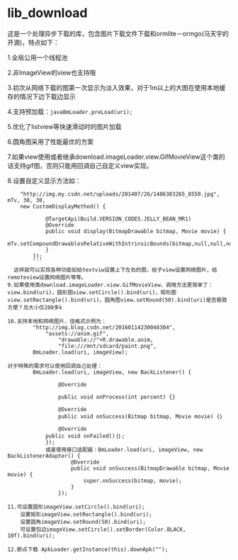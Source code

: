# lib_download
这是一个处理异步下载的库，包含图片下载文件下载和ormlite－ormgo(马天宇的开源)，特点如下：

1.全局公用一个线程池

2.非ImageView的view也支持哦

3.初次从网络下载的图第一次显示为淡入效果，对于1m以上的大图在使用本地缓存的情况下边下载边显示

4.支持预加载：```javaBmLoader.preLoad(uri);```

5.优化了listview等快速滑动时的图片加载

6.圆角图采用了性能最优的方案

7.如果view使用或者继承download.imageLoader.view.GifMovieView这个类的话支持gif图，否则只能用回调自己自定义view实现。

8.设置自定义显示方法如：
```javaBmLoader.loadImage(
	"http://img.my.csdn.net/uploads/201407/26/1406383265_8550.jpg", mTv, 30, 30, 
	new CustomDisplayMethod() {
	
            @TargetApi(Build.VERSION_CODES.JELLY_BEAN_MR1)
            @Override
            public void display(BitmapDrawable bitmap, Movie movie) {
                mTv.setCompoundDrawablesRelativeWithIntrinsicBounds(bitmap,null,null,null);
            }
        });
        ```
  这样就可以实现各种功能如给textviw设置上下左右的图，给子view设置网络图片，给remoteview设置网络图片等等。
9.如果使用类download.imageLoader.view.GifMovieView，调用方法更简单了：view.bind(uri)，圆形图view.setCircle().bind(uri)，矩形图view.setRectangle().bind(uri)，圆角图view.setRound(50).bind(uri)是否极致方便？总大小仅200多k

10.支持本地和网络图片，径格式示例为：
		"http://img.blog.csdn.net/20160114230048304",
    		"assets://anim.gif",
                "drawable://"+R.drawable.anim,
                "file:///mnt/sdcard/paint.png",
		BmLoader.load(uri, imageView);

对于特殊的需求可以使用回调自己处理：
        BmLoader.load(uri, imageView, new BackListener() {
        
                @Override
                
                public void onProcess(int percent) {}
               
                @Override
                public void onSuccess(Bitmap bitmap, Movie movie) {｝
        
                @Override
	        public void onFailed()｛｝;
            });
            或者使用接口适配器：BmLoader.load(uri, imageView, new BackListenerAdapter() {
                    @Override
                    public void onSuccess(BitmapDrawable bitmap, Movie movie) {
                        super.onSuccess(bitmap, movie);
                    }
                });
                
11.可设置圆形imageView.setCircle().bind(uri);
	设置矩形imageView.setRectangle().bind(uri);
	设置圆角imageView.setRound(50).bind(uri);
	可设置包边imageView.setCircle().setBorder(Color.BLACK, 10f).bind(uri);

12.断点下载 ApkLoader.getInstance(this).downApk("");




